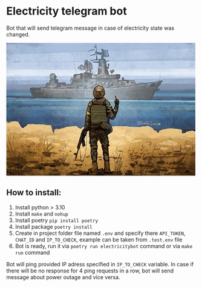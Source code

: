 # Electricity telegram bot
Bot that will send telegram message in case of electricity state was changed.

![_](_.png)

## How to install:
1. Install python > 3.10
2. Install `make` and `nohup`
3. Install poetry `pip install poetry`
4. Install package `poetry install`
5. Create in project folder file named `.env` and specify there `API_TOKEN`, `CHAT_ID` and `IP_TO_CHECK`, example can be taken from `.test.env` file
6. Bot is ready, run it via `poetry run electricitybot` command or via `make run` command

Bot will ping provided IP adress specified in `IP_TO_CHECK` variable. In case if there will be no response for 4 ping requests in a row, bot will send message about power outage and vice versa.
